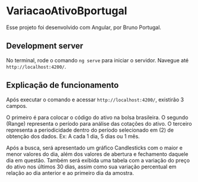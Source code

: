 # VariacaoAtivoBportugal

Esse projeto foi desenvolvido com Angular, por Bruno Portugal.

## Development server

No terminal, rode o comando `ng serve` para iniciar o servidor. Navegue até `http://localhost:4200/`.

## Explicação de funcionamento

Após executar o comando e acessar `http://localhost:4200/`, existirão 3 campos. 

O primeiro é para colocar o código do ativo na bolsa brasileira.
O segundo (Range) representa o período para análise das cotações do ativo.
O terceiro representa a periodicidade dentro do período selecionado em (2) de obtenção dos dados. Ex: A cada 1 dia, 5 dias ou 1 mês.

Após a busca, será apresentado um gráfico Candlesticks com o maior e menor valores do dia, além dos valores de abertura e fechamento daquele dia em questão.
Também será exibida uma tabela com a variação do preço do ativo nos últimos 30 dias, assim como sua variação percentual em relação ao dia anterior e ao primeiro dia da amostra.